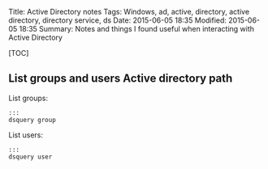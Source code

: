 Title: Active Directory notes
Tags: Windows, ad, active, directory, active directory, directory service, ds
Date: 2015-06-05 18:35
Modified: 2015-06-05 18:35
Summary: Notes and things I found useful when interacting with Active Directory

[TOC]

## List groups and users Active directory path

List groups:

    :::
    dsquery group

List users:

    :::
    dsquery user
